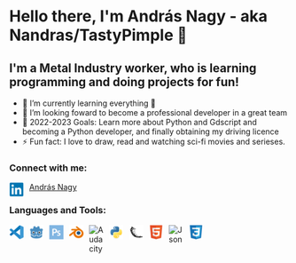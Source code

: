 # Hello there, I'm András Nagy - aka Nandras/TastyPimple 👋 


## I'm a Metal Industry worker, who is learning programming and doing projects for fun!


- 🌱 I’m currently learning everything 🤣
- 👯 I’m looking foward to become a professional developer in a great team
- 🥅 2022-2023 Goals: Learn more about Python and Gdscript and becoming a Python developer, and finally obtaining my driving licence
- ⚡ Fun fact: I love to draw, read and watching sci-fi movies and serieses.


### Connect with me:


<img align="left" alt="Visual Studio Code" width="26px" src="https://raw.githubusercontent.com/devicons/devicon/1119b9f84c0290e0f0b38982099a2bd027a48bf1/icons/linkedin/linkedin-original.svg" style="padding-right:10px;"/><a class="badge-base__link LI-simple-link" href="https://hu.linkedin.com/in/andr%C3%A1s-nagy-20b545244?trk=profile-badge">András Nagy</a>
 
 
### Languages and Tools:

<img align="left" alt="Visual Studio Code" width="26px" src="https://raw.githubusercontent.com/devicons/devicon/1119b9f84c0290e0f0b38982099a2bd027a48bf1/icons/vscode/vscode-original.svg" style="padding-right:10px;" />
<img align="left" alt="Godot" width="26px" src="https://raw.githubusercontent.com/devicons/devicon/1119b9f84c0290e0f0b38982099a2bd027a48bf1/icons/godot/godot-original.svg" style="padding-right:10px;" />
<img align="left" alt="Photoshop" width="26px" src="https://raw.githubusercontent.com/devicons/devicon/1119b9f84c0290e0f0b38982099a2bd027a48bf1/icons/photoshop/photoshop-plain.svg" style="padding-right:10px;" />
<img align="left" alt="Blender" width="26px" src="https://raw.githubusercontent.com/devicons/devicon/1119b9f84c0290e0f0b38982099a2bd027a48bf1/icons/blender/blender-original.svg" style="padding-right:10px;" />
<img align="left" alt="Audacity" width="26px" src="https://www.freeiconspng.com/uploads/audacity-icon-20.png" style="padding-right:10px;" />
<img align="left" alt="Python" width="26px" src="https://raw.githubusercontent.com/devicons/devicon/1119b9f84c0290e0f0b38982099a2bd027a48bf1/icons/python/python-original.svg" style="padding-right:10px;" />
<img align="left" alt="Python" width="26px" src="https://github.com/devicons/devicon/blob/master/icons/flask/flask-original.svg" style="padding-right:10px;" />
<img align="left" alt="HTML5" width="26px" src="https://raw.githubusercontent.com/devicons/devicon/1119b9f84c0290e0f0b38982099a2bd027a48bf1/icons/html5/html5-original.svg" style="padding-right:10px;" />
<img align="left" alt="Json" width="26px" src="https://www.drupal.org/files/project-images/JSON_vector_logo.svg_.png" style="padding-right:10px;" />
<img align="left" alt="Json" width="26px" src="https://raw.githubusercontent.com/devicons/devicon/1119b9f84c0290e0f0b38982099a2bd027a48bf1/icons/css3/css3-original.svg" style="padding-right:10px;" />
